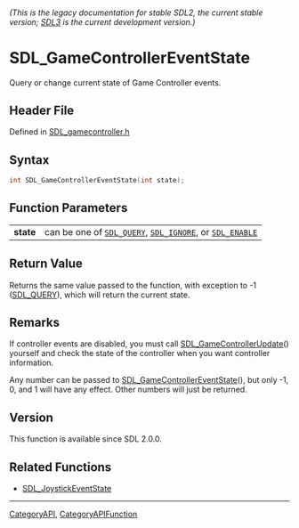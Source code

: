 ###### (This is the legacy documentation for stable SDL2, the current stable version; [SDL3](https://wiki.libsdl.org/SDL3/) is the current development version.)
# SDL_GameControllerEventState

Query or change current state of Game Controller events.

## Header File

Defined in [SDL_gamecontroller.h](https://github.com/libsdl-org/SDL/blob/SDL2/include/SDL_gamecontroller.h)

## Syntax

```c
int SDL_GameControllerEventState(int state);

```

## Function Parameters

|               |                                                                                                   |
| ------------- | ------------------------------------------------------------------------------------------------- |
| **state**     | can be one of [`SDL_QUERY`](SDL_QUERY), [`SDL_IGNORE`](SDL_IGNORE), or [`SDL_ENABLE`](SDL_ENABLE) |

## Return Value

Returns the same value passed to the function, with exception to -1
([SDL_QUERY](SDL_QUERY)), which will return the current state.

## Remarks

If controller events are disabled, you must call
[SDL_GameControllerUpdate](SDL_GameControllerUpdate)() yourself and check
the state of the controller when you want controller information.

Any number can be passed to
[SDL_GameControllerEventState](SDL_GameControllerEventState)(), but only
-1, 0, and 1 will have any effect. Other numbers will just be returned.

## Version

This function is available since SDL 2.0.0.

## Related Functions

* [SDL_JoystickEventState](SDL_JoystickEventState)

----
[CategoryAPI](CategoryAPI), [CategoryAPIFunction](CategoryAPIFunction)


